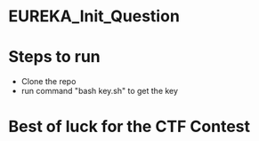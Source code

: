# EUREKA_Init_Question

# Steps to run
- Clone the repo
- run command "bash key.sh" to get the key

# Best of luck for the CTF Contest
